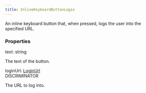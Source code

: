 ```yaml
---
title: InlineKeyboardButtonLogin
---
```


An inline keyboard button that, when pressed, logs the user into the specified URL.

### Properties

<div class="flex flex-col gap-3"><div><div class="flex gap-2"><div class="font-mono"><span class="font-bold">text</span><span class="opacity-50">:</span> <span>string</span></div></div><div class="pl-3"><div class="no-margin">

The text of the button.

</div></div></div><div><div class="flex gap-2"><div class="font-mono"><span class="font-bold">loginUrl</span><span class="opacity-50">:</span> <a href="/gh/types/loginurl"  >LoginUrl</a></div><div class="flex items-center"><div class="bg-dbt px-1.5 rounded-md select-none text-fgt text-[10px]">DISCRIMINATOR</div></div></div><div class="pl-3"><div class="no-margin">

The URL to log into.

</div></div></div></div>

